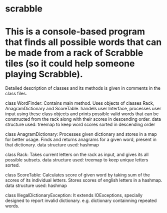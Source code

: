 # scrabble

# This is a console-based program that finds all possible words that can be made from a rack of Scrabble tiles (so it could help someone playing Scrabble).

Detailed description of classes and its methods is given in comments in the class files.

class WordFinder:
Contains main method. Uses objects of classes Rack, AnagramDictionary and ScoreTable.
handels user Interface, processes user input using these class objects and prints possible valid words that can be constructed from the rack along with their scores in descending order.
data structure used: treemap to keep word scores sorted in descending  order

class AnagramDictionary: 
Processes given dictionary and stores in a map for better usage.
Finds and returns anagrams for a given word, present in that dictionary.
data structure used: hashmap

class Rack:
Takes current letters on the rack as input, and gives its all possible subsets.
data structure used: treemap to keep unique letters sorted.

class ScoreTable: Calculates score of given word by taking sum of the scores of its individual letters.
Stores scores of english letters in a hashmap.
data structure used: hashmap

class IllegalDictionaryException:
It extends IOExceptions, specially designed to report invalid dictionary.
e.g. dictionary containning repeated words.
